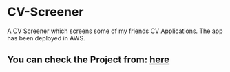 # CV-Screener
A CV Screener which screens some of my friends CV Applications. The app has been deployed in AWS.

## **You can check the Project from:** [here](https://master.d1klmh8uil612e.amplifyapp.com/)
